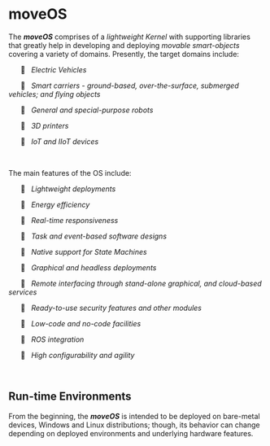 # moveOS

The ***moveOS*** comprises of a *lightweight Kernel* with supporting libraries that greatly help in developing and deploying *movable smart-objects* covering a variety of domains. Presently, the target domains include:

&nbsp;&nbsp;&nbsp;&nbsp;&nbsp;&nbsp;:saxophone:&nbsp;&nbsp; *Electric Vehicles*

&nbsp;&nbsp;&nbsp;&nbsp;&nbsp;&nbsp;:saxophone:&nbsp;&nbsp; *Smart carriers - ground-based, over-the-surface, submerged vehicles; and flying objects*

&nbsp;&nbsp;&nbsp;&nbsp;&nbsp;&nbsp;:saxophone:&nbsp;&nbsp; *General and special-purpose robots*

&nbsp;&nbsp;&nbsp;&nbsp;&nbsp;&nbsp;:saxophone:&nbsp;&nbsp; *3D printers*

&nbsp;&nbsp;&nbsp;&nbsp;&nbsp;&nbsp;:saxophone:&nbsp;&nbsp; *IoT and IIoT devices*


&nbsp;

The main features of the OS include:

&nbsp;&nbsp;&nbsp;&nbsp;&nbsp;&nbsp;:saxophone:&nbsp;&nbsp; *Lightweight deployments*
  
&nbsp;&nbsp;&nbsp;&nbsp;&nbsp;&nbsp;:saxophone:&nbsp;&nbsp; *Energy efficiency*
  
&nbsp;&nbsp;&nbsp;&nbsp;&nbsp;&nbsp;:saxophone:&nbsp;&nbsp; *Real-time responsiveness*
  
&nbsp;&nbsp;&nbsp;&nbsp;&nbsp;&nbsp;:saxophone:&nbsp;&nbsp; *Task and event-based software designs*
  
&nbsp;&nbsp;&nbsp;&nbsp;&nbsp;&nbsp;:saxophone:&nbsp;&nbsp; *Native support for State Machines*
  
&nbsp;&nbsp;&nbsp;&nbsp;&nbsp;&nbsp;:saxophone:&nbsp;&nbsp; *Graphical and headless deployments*
  
&nbsp;&nbsp;&nbsp;&nbsp;&nbsp;&nbsp;:saxophone:&nbsp;&nbsp; *Remote interfacing through stand-alone graphical, and cloud-based services*
  
&nbsp;&nbsp;&nbsp;&nbsp;&nbsp;&nbsp;:saxophone:&nbsp;&nbsp; *Ready-to-use security features and other modules*
  
&nbsp;&nbsp;&nbsp;&nbsp;&nbsp;&nbsp;:saxophone:&nbsp;&nbsp; *Low-code and no-code facilities*
  
&nbsp;&nbsp;&nbsp;&nbsp;&nbsp;&nbsp;:saxophone:&nbsp;&nbsp; *ROS integration*
  
&nbsp;&nbsp;&nbsp;&nbsp;&nbsp;&nbsp;:saxophone:&nbsp;&nbsp; *High configurability and agility*



&nbsp;

## Run-time Environments

From the beginning, the ***moveOS*** is intended to be deployed on bare-metal devices, Windows and Linux distributions; though, its behavior can change depending on deployed environments and underlying hardware features.


